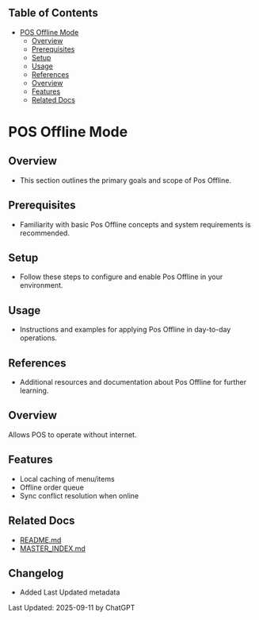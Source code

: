 <!-- START doctoc generated TOC please keep comment here to allow auto update -->
<!-- DON'T EDIT THIS SECTION, INSTEAD RE-RUN doctoc TO UPDATE -->
## Table of Contents

- [POS Offline Mode](#pos-offline-mode)
  - [Overview](#overview)
  - [Prerequisites](#prerequisites)
  - [Setup](#setup)
  - [Usage](#usage)
  - [References](#references)
  - [Overview](#overview-1)
  - [Features](#features)
  - [Related Docs](#related-docs)

<!-- END doctoc generated TOC please keep comment here to allow auto update -->

# POS Offline Mode

## Overview
- This section outlines the primary goals and scope of Pos Offline.

## Prerequisites
- Familiarity with basic Pos Offline concepts and system requirements is recommended.

## Setup
- Follow these steps to configure and enable Pos Offline in your environment.

## Usage
- Instructions and examples for applying Pos Offline in day-to-day operations.

## References
- Additional resources and documentation about Pos Offline for further learning.


## Overview
Allows POS to operate without internet.

## Features
- Local caching of menu/items
- Offline order queue
- Sync conflict resolution when online

## Related Docs
- [README.md](README.md)
- [MASTER_INDEX.md](MASTER_INDEX.md)


## Changelog
- Added Last Updated metadata

Last Updated: 2025-09-11 by ChatGPT
